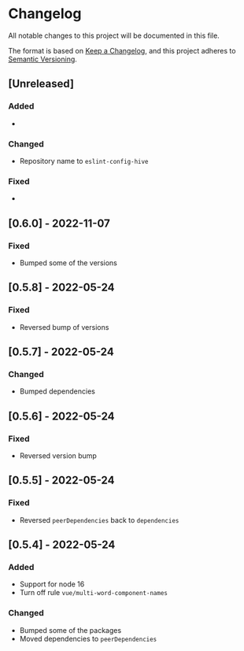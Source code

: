 # Changelog

All notable changes to this project will be documented in this file.

The format is based on [Keep a Changelog](https://keepachangelog.com/en/1.0.0/),
and this project adheres to [Semantic Versioning](https://semver.org/spec/v2.0.0.html).

## [Unreleased]

### Added

*

### Changed

* Repository name to `eslint-config-hive`

### Fixed

*

## [0.6.0] - 2022-11-07

### Fixed

* Bumped some of the versions

## [0.5.8] - 2022-05-24

### Fixed

* Reversed bump of versions

## [0.5.7] - 2022-05-24

### Changed

* Bumped dependencies

## [0.5.6] - 2022-05-24

### Fixed

* Reversed version bump

## [0.5.5] - 2022-05-24

### Fixed

* Reversed `peerDependencies` back to `dependencies`

## [0.5.4] - 2022-05-24

### Added

* Support for node 16
* Turn off rule `vue/multi-word-component-names`

### Changed

* Bumped some of the packages
* Moved dependencies to `peerDependencies`
